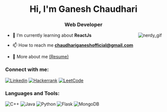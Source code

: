 <h1 align="center">Hi, I'm Ganesh Chaudhari</h1>
<h3 align="center">Web Developer</h3>
<p><img align="right" style="white-space:nowrap;"src="<iframe src="https://giphy.com/gifs/dommespace-domme-space-programador-qgQUggAC3Pfv687qPC" alt="nerdy_gif" /></p>


- 🌱 I’m currently learning about **ReactJs**

- 📫 How to reach me **chaudhariganeshofficial@gmail.com**

- 📄 More about me [(Resume)]()

<h3 align="left">Connect with me:</h3>
<p align="left">
  
[![Linkedin](https://img.shields.io/badge/LinkedIn-0A66C2.svg?style=for-the-badge&logo=LinkedIn&logoColor=white)](https://www.linkedin.com/in/ganesh2111/)
[![Hackerrank](https://img.shields.io/badge/HackerRank-2EC866.svg?style=for-the-badge&logo=HackerRank&logoColor=white)](https://www.hackerrank.com/ganesh_01)
[![LeetCode](https://img.shields.io/badge/LeetCode-FFA116.svg?style=for-the-badge&logo=LeetCode&logoColor=white)](https://leetcode.com/ganeshbyte/)

<h3 align="left">Languages and Tools:</h3>


![C++](https://img.shields.io/badge/C++-00599C.svg?style=for-the-badge&logo=C++&logoColor=white)
![Java](https://img.shields.io/badge/Java-007396.svg?style=for-the-badge&logo=Java&logoColor=white)
![Python](https://img.shields.io/badge/Python-3776AB.svg?style=for-the-badge&logo=Python&logoColor=white)
![Flask](https://img.shields.io/badge/Flask-000000.svg?style=for-the-badge&logo=Flask&logoColor=white)
![MongoDB](https://img.shields.io/badge/MongoDB-47A248.svg?style=for-the-badge&logo=MongoDB&logoColor=white)
